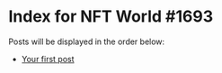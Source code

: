 # Index for NFT World #1693
Posts will be displayed in the order below:

- [Your first post](./001-first.md)

